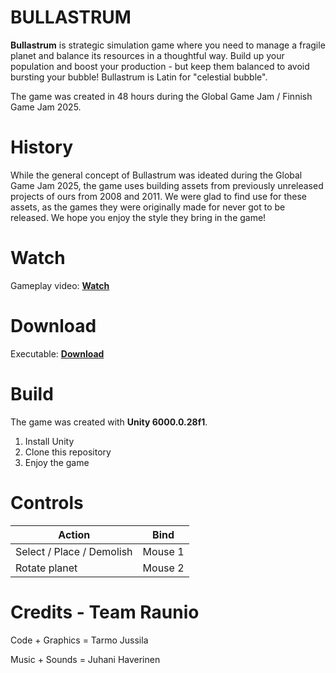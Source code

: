 # BULLASTRUM

**Bullastrum** is strategic simulation game where you need to manage a fragile planet and balance its resources in a thoughtful way. Build up your population and boost your production - but keep them balanced to avoid bursting your bubble! Bullastrum is Latin for "celestial bubble".

The game was created in 48 hours during the Global Game Jam / Finnish Game Jam 2025.

# History

While the general concept of Bullastrum was ideated during the Global Game Jam 2025, the game uses building assets from previously unreleased projects of ours from 2008 and 2011. We were glad to find use for these assets, as the games they were originally made for never got to be released. We hope you enjoy the style they bring in the game!

# Watch

Gameplay video: [**Watch**](https://youtu.be/8EO6toj8yTE)

# Download

Executable: [**Download**](https://ggjv4.s3.us-west-1.amazonaws.com/files/games/2025/184589/exec/bullastrum.zip?VersionId=Bn3kF9fD4O2FT_AbAZ55PcnktTwHBpoB)

# Build

The game was created with **Unity 6000.0.28f1**.

 1. Install Unity
 2. Clone this repository
 3. Enjoy the game

# Controls

| Action                      | Bind          |
| --------------------------- |:-------------:|
| Select / Place / Demolish   | Mouse 1       |
| Rotate planet               | Mouse 2       |

# Credits - Team Raunio

Code + Graphics = Tarmo Jussila

Music + Sounds = Juhani Haverinen
